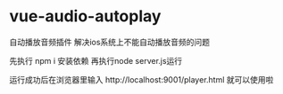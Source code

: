 # vue-audio-autoplay
自动播放音频插件 解决ios系统上不能自动播放音频的问题

先执行 npm i 安装依赖
再执行node server.js运行

运行成功后在浏览器里输入 http://localhost:9001/player.html 就可以使用啦
